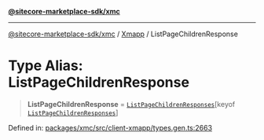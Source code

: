 [**@sitecore-marketplace-sdk/xmc**](../../../../README.md)

***

[@sitecore-marketplace-sdk/xmc](../../../../README.md) / [Xmapp](../README.md) / ListPageChildrenResponse

# Type Alias: ListPageChildrenResponse

> **ListPageChildrenResponse** = [`ListPageChildrenResponses`](ListPageChildrenResponses.md)\[keyof [`ListPageChildrenResponses`](ListPageChildrenResponses.md)\]

Defined in: [packages/xmc/src/client-xmapp/types.gen.ts:2663](https://github.com/Sitecore/marketplace-sdk/blob/e3ec55ede335ad59ac5875d32f0d68c50e7bc899/packages/xmc/src/client-xmapp/types.gen.ts#L2663)
